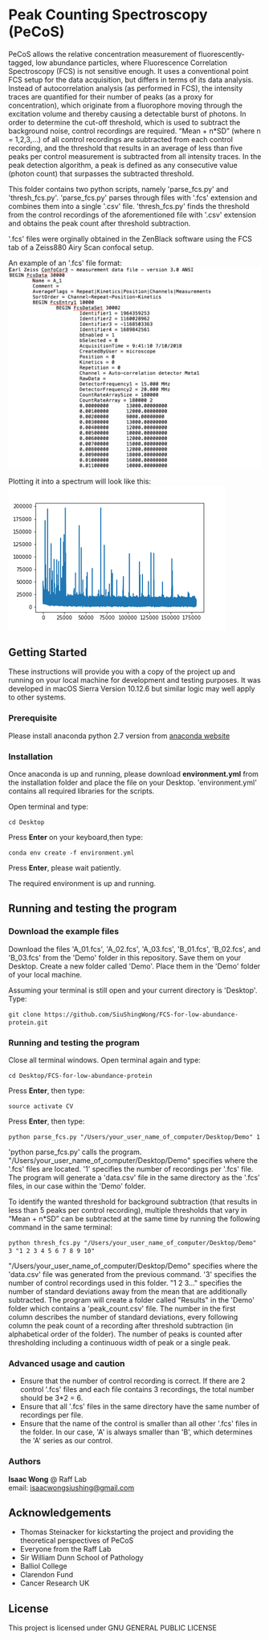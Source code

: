 # Peak Counting Spectroscopy (PeCoS)
PeCoS allows the relative concentration measurement of fluorescently-tagged, low abundance particles, where Fluorescence Correlation Spectroscopy (FCS) is not sensitive enough. It uses a conventional point FCS setup for the data acquisition, but differs in terms of its data analysis. Instead of autocorrelation analysis (as performed in FCS), the intensity traces are quantified for their number of peaks (as a proxy for concentration), which originate from a fluorophore moving through the excitation volume and thereby causing a detectable burst of photons. In order to determine the cut-off threshold, which is used to subtract the background noise, control recordings are required. “Mean + n*SD” (where n = 1,2,3,…) of all control recordings are subtracted from each control recording, and the threshold that results in an average of less than five peaks per control measurement is subtracted from all intensity traces. In the peak detection algorithm, a peak is defined as any consecutive value (photon count) that surpasses the subtracted threshold.

This folder contains two python scripts, namely 'parse_fcs.py' and 'thresh_fcs.py'. 'parse_fcs.py' parses through files with '.fcs' extension and combines them into a single '.csv' file. 'thresh_fcs.py' finds the threshold from the control recordings of the aforementioned file with '.csv' extension and obtains the peak count after threshold subtraction.

'.fcs' files were orginally obtained in the ZenBlack software using the FCS tab of a Zeiss880 Airy Scan confocal setup.

An example of an '.fcs' file format:
![alt text](Images/fcs_file_example.png)  
 

Plotting it into a spectrum will look like this:  
![alt text](Images/original_peak.png)  

## Getting Started

These instructions will provide you with a copy of the project up and running on your local machine for development and testing purposes. It was developed in macOS Sierra Version 10.12.6 but similar logic may well apply to other systems.

### Prerequisite

Please install anaconda python 2.7 version from [anaconda website](https://www.anaconda.com/download/#macos)

### Installation

Once anaconda is up and running, please download **environment.yml** from the installation folder and place the file on your Desktop. 'environment.yml' contains all required libraries for the scripts.

Open terminal and type:
```
cd Desktop
```
Press **Enter** on your keyboard,then type:  
```
conda env create -f environment.yml
```
Press **Enter**, please wait patiently.  

The required environment is up and running.

## Running and testing the program

### Download the example files
Download the files 'A_01.fcs', 'A_02.fcs', 'A_03.fcs', 'B_01.fcs', 'B_02.fcs', and 'B_03.fcs' from the 'Demo' folder in this repository. Save them on your Desktop. Create a new folder called 'Demo'. Place them in the 'Demo' folder of your local machine.

Assuming your terminal is still open and your current directory is 'Desktop'. Type:  
```
git clone https://github.com/SiuShingWong/FCS-for-low-abundance-protein.git
```

### Running and testing the program
Close all terminal windows. Open terminal again and type:  
```
cd Desktop/FCS-for-low-abundance-protein
```
Press **Enter**, then type:  
```
source activate CV
```
Press **Enter**, then type:  
```
python parse_fcs.py "/Users/your_user_name_of_computer/Desktop/Demo" 1
```
'python parse_fcs.py' calls the program. "/Users/your_user_name_of_computer/Desktop/Demo" specifies where the '.fcs' files are located. '1' specifies the number of recordings per '.fcs' file. The program will generate a 'data.csv' file in the same directory as the '.fcs' files, in our case within the 'Demo' folder.  
  
To identify the wanted threshold for background subtraction (that results in less than 5 peaks per control recording), multiple thresholds that vary in “Mean + n*SD” can be subtracted at the same time by running the following command in the same terminal:  
```
python thresh_fcs.py "/Users/your_user_name_of_computer/Desktop/Demo" 3 "1 2 3 4 5 6 7 8 9 10"
```
"/Users/your_user_name_of_computer/Desktop/Demo" specifies where the 'data.csv' file was generated from the previous command. '3' specifies the number of control recordings used in this folder.  "1 2 3..." specifies the number of standard deviations away from the mean that are additionally subtracted. The program will create a folder called "Results" in the 'Demo' folder which contains a 'peak_count.csv' file. The number in the first column describes the number of standard deviations, every following column the peak count of a recording after threshold subtraction (in alphabetical order of the folder). The number of peaks is counted after thresholding including a continuous width of peak or a single peak.  

### Advanced usage and caution
- Ensure that the number of control recording is correct. If there are 2 control '.fcs' files and each file contains 3 recordings, the total number should be 3*2 = 6. 
- Ensure that all '.fcs' files in the same directory have the same number of recordings per file.
- Ensure that the name of the control is smaller than all other '.fcs' files in the folder. In our case, 'A' is always smaller than 'B', which determines the 'A' series as our control.

### Authors
**Isaac Wong** @ Raff Lab  
email: isaacwongsiushing@gmail.com

## Acknowledgements
- Thomas Steinacker for kickstarting the project and providing the theoretical perspectives of PeCoS
- Everyone from the Raff Lab
- Sir William Dunn School of Pathology
- Balliol College
- Clarendon Fund
- Cancer Research UK

## License
This project is licensed under GNU GENERAL PUBLIC LICENSE
